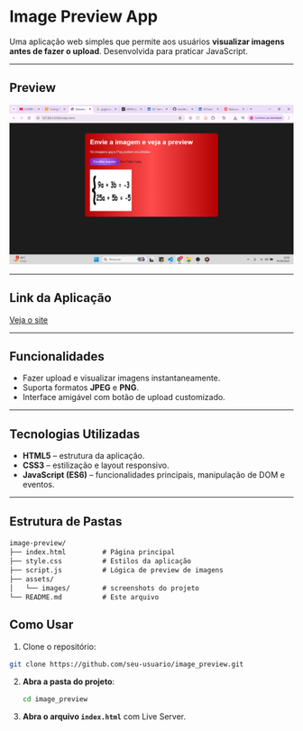 # Image Preview App

Uma aplicação web simples que permite aos usuários **visualizar imagens antes de fazer o upload**. Desenvolvida para praticar JavaScript.

---

## Preview

![Veja a Preview](./assets/project_preview.png)

---

## Link da Aplicação
[Veja o site](https://pkzim77.github.io/image_preview/)

---

## Funcionalidades

- Fazer upload e visualizar imagens instantaneamente.  
- Suporta formatos **JPEG** e **PNG**.  
- Interface amigável com botão de upload customizado.  

---

## Tecnologias Utilizadas

- **HTML5** – estrutura da aplicação.  
- **CSS3** – estilização e layout responsivo.  
- **JavaScript (ES6)** – funcionalidades principais, manipulação de DOM e eventos.  

---
## Estrutura de Pastas

```text
image-preview/
├── index.html         # Página principal
├── style.css          # Estilos da aplicação
├── script.js          # Lógica de preview de imagens
├── assets/
│   └── images/        # screenshots do projeto
└── README.md          # Este arquivo
```
## Como Usar

1. Clone o repositório:  
```bash
git clone https://github.com/seu-usuario/image_preview.git
```
2. **Abra a pasta do projeto**:
   ```bash
   cd image_preview
   ```
3. **Abra o arquivo `index.html`** com Live Server. 


